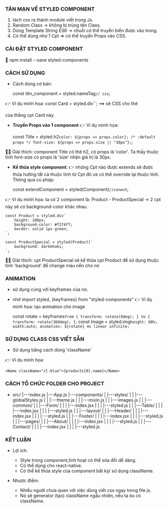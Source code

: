 
### TẢN MẠN VỀ STYLED COMPONENT

1. tách css ra thành module viết trong Js.
2. Random Class -> không bị trùng tên Class.
3. Dùng Template String ES6 -> chuỗi có thể truyền biến được vào trong.
4. Có thể dùng như 1 Cpt => có thể truyền Props vào CSS.

### CÀI ĐẶT STYLED COMPONENT

📌 npm install --save styled-components

### CÁCH SỬ DỤNG

- Cách dùng cơ bản: 

    const tên_component = styled.nameTag`
        // css
    `;

👉 Ví dụ minh họa: const Card = styled.div``; ==> sẽ CSS cho thẻ <div> của thằng cpt Card này. 


- **Truyền Props vào 1 component**
👉 Ví dụ minh họa:

    const Title = styled.h2`
    color: ${props => props.color};
    /* :default props */
    font-size: ${props => props.size || "30px"};
    `;

    <Title color="blue">list product</Title>

💎💎 Giải thích: component Title có thẻ h2, có props là 'color'. Ta thấy thuộc tính font-size có props là 'size' nhận giá trị là 30px.

- **Kế thừa style component**:
    👉 những Cpt nào được extends sẽ được thừa hường tất cả thuộc tính từ Cpt đó và có thể override lại thuộc tính. Thông qua cú pháp:

    const extendComponent = styled(Component)`
        //conent
    `;
    
👉 Ví dụ minh họa: ta có 2 component là: Product - ProductSpecial -> 2 cpt này sẽ có background-color khác nhau.

    const Product = styled.div`
        height: 100px;
        background-color: #f2f4f7;
        border: solid 1px green;
    `;

    const ProductSpecial = styled(Product)`
        background: darkkhaki;
    `;

💎💎 Giải thích: cpt ProductSpecial sẽ kế thừa cpt Product để sử dụng thuộc tính 'background' để change màu nền cho nó

### ANIMATION

- sử dụng cùng với keyframes của nó.
- nhớ import styled, {keyframes} from "styled-components"
👉 Ví dụ minh họa: tạo animation cho image

    const rotate = keyframes`
        from {
            transform: rotate(0deg);
        }
        to {
            transform: rotate(360deg);
        }
    `;
    const Image = styled.img`
        height: 80%;
        width:auto;
        animation: ${rotate} 4s linear infinite;
    `

### SỬ DỤNG CLASS CSS VIẾT SẴN

- Sử dụng bằng cách dùng 'className'

👉 Ví dụ minh họa:

    <Name className="cl-blue">{products[0].name}</Name>


### CÁCH TỔ CHỨC FOLDER CHO PROJECT

- src/
|---index.js
|---App.js
|---components/
|  |---styles/
|  |  |---globalStyles.js
|  |  |---theme.js
|  |  |---mixin.js
|  |  |---images.js
|
|  |---common/
|  |  |---Form/
|  |  |  |---index.jsx
|  |  |  |---styled.js
|  |  |---Table/
|  |  |  |---index.jsx
|  |  |  |---styled.js
|
|  |---layout/
|  |  |---Header/
|  |  |  |---index.jsx
|  |  |  |---styled.js
|  |  |---Footer/
|  |  |  |---index.jsx
|  |  |  |---styled.js
|
|  |---pages/
|  |  |---About/
|  |  |  |---index.jsx
|  |  |  |---styled.js
|  |  |---Contact/
|  |  |  |---index.jsx
|  |  |  |---styled.js


### KẾT LUẬN

- Lợi ích:
    + Style trong component,linh hoạt có thể sửa đổi dễ dàng.
    + Có thể dùng cho react-native.
    + Có thể kế thừa style của component bất kỳ/ sử dụng className.

- Nhược điểm:
    + Nhiều người chưa quen với việc dùng viết css ngay trong file js.
    + Nó sẽ generator (tạo) className ngẫu nhiên, nếu ta ko có className.




